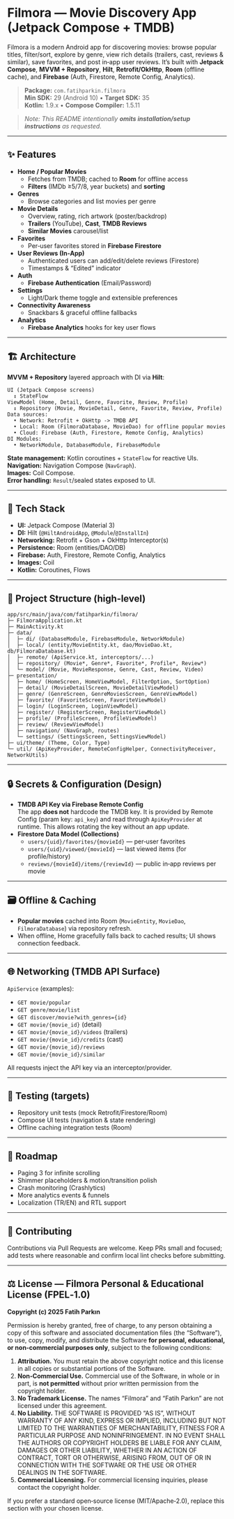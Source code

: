 # Filmora — Movie Discovery App (Jetpack Compose + TMDB)

Filmora is a modern Android app for discovering movies: browse popular titles, filter/sort, explore by genre, view rich details (trailers, cast, reviews & similar), save favorites, and post in‑app user reviews. It’s built with **Jetpack Compose**, **MVVM + Repository**, **Hilt**, **Retrofit/OkHttp**, **Room** (offline cache), and **Firebase** (Auth, Firestore, Remote Config, Analytics).

> **Package:** `com.fatihparkin.filmora`  
> **Min SDK:** 29 (Android 10) • **Target SDK:** 35  
> **Kotlin:** 1.9.x • **Compose Compiler:** 1.5.11

> _Note: This README intentionally **omits installation/setup instructions** as requested._

---

## ✨ Features

- **Home / Popular Movies**
  - Fetches from TMDB; cached to **Room** for offline access
  - **Filters** (IMDb ≥5/7/8, year buckets) and **sorting**
- **Genres**
  - Browse categories and list movies per genre
- **Movie Details**
  - Overview, rating, rich artwork (poster/backdrop)
  - **Trailers** (YouTube), **Cast**, **TMDB Reviews**
  - **Similar Movies** carousel/list
- **Favorites**
  - Per‑user favorites stored in **Firebase Firestore**
- **User Reviews (In‑App)**
  - Authenticated users can add/edit/delete reviews (Firestore)
  - Timestamps & “Edited” indicator
- **Auth**
  - **Firebase Authentication** (Email/Password)
- **Settings**
  - Light/Dark theme toggle and extensible preferences
- **Connectivity Awareness**
  - Snackbars & graceful offline fallbacks
- **Analytics**
  - **Firebase Analytics** hooks for key user flows

---

## 🏗️ Architecture

**MVVM + Repository** layered approach with DI via **Hilt**:

```
UI (Jetpack Compose screens)
  ↕ StateFlow
ViewModel (Home, Detail, Genre, Favorite, Review, Profile)
  ↕ Repository (Movie, MovieDetail, Genre, Favorite, Review, Profile)
Data sources:
  • Network: Retrofit + OkHttp -> TMDB API
  • Local: Room (FilmoraDatabase, MovieDao) for offline popular movies
  • Cloud: Firebase (Auth, Firestore, Remote Config, Analytics)
DI Modules:
  • NetworkModule, DatabaseModule, FirebaseModule
```

**State management:** Kotlin coroutines + `StateFlow` for reactive UIs.  
**Navigation:** Navigation Compose (`NavGraph`).  
**Images:** Coil Compose.  
**Error handling:** `Result`/sealed states exposed to UI.

---

## 🧰 Tech Stack

- **UI:** Jetpack Compose (Material 3)
- **DI:** Hilt (`@HiltAndroidApp`, `@Module`/`@InstallIn`)
- **Networking:** Retrofit + Gson + OkHttp Interceptor(s)
- **Persistence:** Room (entities/DAO/DB)
- **Firebase:** Auth, Firestore, Remote Config, Analytics
- **Images:** Coil
- **Kotlin:** Coroutines, Flows

---

## 📂 Project Structure (high‑level)

```
app/src/main/java/com/fatihparkin/filmora/
├─ FilmoraApplication.kt
├─ MainActivity.kt
├─ data/
│  ├─ di/ (DatabaseModule, FirebaseModule, NetworkModule)
│  ├─ local/ (entity/MovieEntity.kt, dao/MovieDao.kt, db/FilmoraDatabase.kt)
│  ├─ remote/ (ApiService.kt, interceptors/...)
│  ├─ repository/ (Movie*, Genre*, Favorite*, Profile*, Review*)
│  └─ model/ (Movie, MovieResponse, Genre, Cast, Review, Video)
├─ presentation/
│  ├─ home/ (HomeScreen, HomeViewModel, FilterOption, SortOption)
│  ├─ detail/ (MovieDetailScreen, MovieDetailViewModel)
│  ├─ genre/ (GenreScreen, GenreMoviesScreen, GenreViewModel)
│  ├─ favorite/ (FavoriteScreen, FavoriteViewModel)
│  ├─ login/ (LoginScreen, LoginViewModel)
│  ├─ register/ (RegisterScreen, RegisterViewModel)
│  ├─ profile/ (ProfileScreen, ProfileViewModel)
│  ├─ review/ (ReviewViewModel)
│  ├─ navigation/ (NavGraph, routes)
│  └─ settings/ (SettingsScreen, SettingsViewModel)
├─ ui/theme/ (Theme, Color, Type)
└─ util/ (ApiKeyProvider, RemoteConfigHelper, ConnectivityReceiver, NetworkUtils)
```

---

## 🔒 Secrets & Configuration (Design)

- **TMDB API Key via Firebase Remote Config**  
  The app **does not** hardcode the TMDB key. It is provided by Remote Config (param key: `api_key`) and read through `ApiKeyProvider` at runtime. This allows rotating the key without an app update.
- **Firestore Data Model (Collections)**  
  - `users/{uid}/favorites/{movieId}` — per‑user favorites  
  - `users/{uid}/viewed/{movieId}` — last viewed items (for profile/history)  
  - `reviews/{movieId}/items/{reviewId}` — public in‑app reviews per movie

---

## 🗃️ Offline & Caching

- **Popular movies** cached into Room (`MovieEntity`, `MovieDao`, `FilmoraDatabase`) via repository refresh.
- When offline, Home gracefully falls back to cached results; UI shows connection feedback.

---

## 🌐 Networking (TMDB API Surface)

`ApiService` (examples):
- `GET movie/popular`
- `GET genre/movie/list`
- `GET discover/movie?with_genres={id}`
- `GET movie/{movie_id}` (detail)
- `GET movie/{movie_id}/videos` (trailers)
- `GET movie/{movie_id}/credits` (cast)
- `GET movie/{movie_id}/reviews`
- `GET movie/{movie_id}/similar`

All requests inject the API key via an interceptor/provider.

---

## 🧪 Testing (targets)

- Repository unit tests (mock Retrofit/Firestore/Room)
- Compose UI tests (navigation & state rendering)
- Offline caching integration tests (Room)

---

## 🧭 Roadmap

- Paging 3 for infinite scrolling  
- Shimmer placeholders & motion/transition polish  
- Crash monitoring (Crashlytics)  
- More analytics events & funnels  
- Localization (TR/EN) and RTL support

---

## 🤝 Contributing

Contributions via Pull Requests are welcome. Keep PRs small and focused; add tests where reasonable and confirm local lint checks before submitting.

---

## ⚖️ License — Filmora Personal & Educational License (FPEL‑1.0)

**Copyright (c) 2025 Fatih Parkın**

Permission is hereby granted, free of charge, to any person obtaining a copy of this software and associated documentation files (the “Software”), to use, copy, modify, and distribute the Software **for personal, educational, or non‑commercial purposes only**, subject to the following conditions:

1. **Attribution.** You must retain the above copyright notice and this license in all copies or substantial portions of the Software.  
2. **Non‑Commercial Use.** Commercial use of the Software, in whole or in part, is **not permitted** without prior written permission from the copyright holder.  
3. **No Trademark License.** The names “Filmora” and “Fatih Parkın” are not licensed under this agreement.  
4. **No Liability.** THE SOFTWARE IS PROVIDED “AS IS”, WITHOUT WARRANTY OF ANY KIND, EXPRESS OR IMPLIED, INCLUDING BUT NOT LIMITED TO THE WARRANTIES OF MERCHANTABILITY, FITNESS FOR A PARTICULAR PURPOSE AND NONINFRINGEMENT. IN NO EVENT SHALL THE AUTHORS OR COPYRIGHT HOLDERS BE LIABLE FOR ANY CLAIM, DAMAGES OR OTHER LIABILITY, WHETHER IN AN ACTION OF CONTRACT, TORT OR OTHERWISE, ARISING FROM, OUT OF OR IN CONNECTION WITH THE SOFTWARE OR THE USE OR OTHER DEALINGS IN THE SOFTWARE.  
5. **Commercial Licensing.** For commercial licensing inquiries, please contact the copyright holder.

If you prefer a standard open‑source license (MIT/Apache‑2.0), replace this section with your chosen license.
